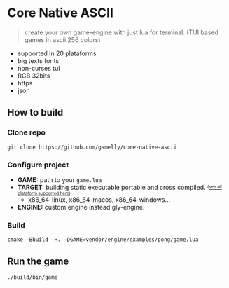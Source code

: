# Core Native ASCII
> create your own game-engine with just lua for terminal. (TUI based games in ascii 256 colors) 

 * supported in 20 plataforms
 * big texts fonts
 * non-curses tui
 * RGB 32bits
 * https
 * json

## How to build

### Clone repo
 
```
git clone https://github.com/gamelly/core-native-ascii
```

### Configure project

 * **GAME:** path to your `game.lua`
 * **TARGET:** building static executable portable and cross compiled. <sup><sub>([see all plataform supported here](#configure-project))</sub></sup>
    - x86_64-linux, x86_64-macos, x86_64-windows...
 * **ENGINE:** custom engine instead gly-engine.

### Build

```
cmake -Bbuild -H. -DGAME=vendor/engine/examples/pong/game.lua
```

## Run the game

```
./build/bin/game
```
